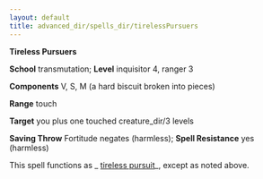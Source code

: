 ```yaml
---
layout: default
title: advanced_dir/spells_dir/tirelessPursuers
---
```

 **Tireless Pursuers**

**School** transmutation; **Level** inquisitor 4, ranger 3

**Components** V, S, M (a hard biscuit broken into pieces)

**Range** touch

**Target** you plus one touched creature_dir/3 levels

**Saving Throw** Fortitude negates (harmless); **Spell Resistance** yes (harmless)

This spell functions as _ [tireless pursuit](../tirelessPursuit#_tireless-pursuit)_, except as noted above.

